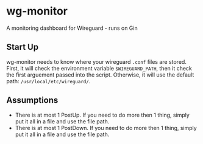 # wg-monitor
A monitoring dashboard for Wireguard - runs on Gin

## Start Up

wg-monitor needs to know where your wireguard `.conf` files are stored. First, it will check the environment variable `$WIREGUARD_PATH`, then it check the first arguement passed into the script. Otherwise, it will use the default path: `/usr/local/etc/wireguard/`. 

## Assumptions
- There is at most 1 PostUp. If you need to do more then 1 thing, simply put it all in a file and use the file path.
- There is at most 1 PostDown. If you need to do more then 1 thing, simply put it all in a file and use the file path.